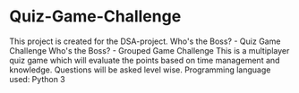 # Quiz-Game-Challenge
This project is created for the DSA-project. Who's the Boss? - Quiz Game Challenge Who's the Boss? - Grouped Game Challenge This is a multiplayer quiz game which will evaluate the points based on time management and knowledge. Questions will be asked level wise. Programming language used: Python 3
